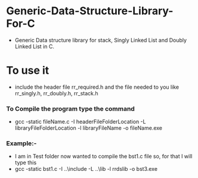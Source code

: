 # Generic-Data-Structure-Library-For-C
* Generic Data structure library for stack, Singly Linked List and Doubly Linked List in C. 
# To use it 
* include the header file rr_required.h and the file needed to you like rr_singly.h, rr_doubly.h, rr_stack.h
### To Compile the program type the command   
* gcc -static fileName.c -I  headerFileFolderLocation  -L libraryFileFolderLocation -l libraryFileName -o fileName.exe
### Example:- 
* I am in Test folder now wanted to compile the bst1.c file so, for that I will type this 
* gcc -static bst1.c -I ..\include -L ..\lib -l rrdslib -o bst3.exe

